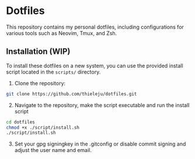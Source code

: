 # Dotfiles

This repository contains my personal dotfiles, including configurations for various tools such as Neovim, Tmux, and Zsh.

## Installation (WIP)

To install these dotfiles on a new system, you can use the provided install script located in the `scripts/` directory.

1. Clone the repository:


```bash
git clone https://github.com/thieleju/dotfiles.git
```

2. Navigate to the repository, make the script executable and run the install script

```bash
cd dotfiles
chmod +x ./script/install.sh
./script/install.sh
```

3. Set your gpg signingkey in the .gitconfig or disable commit signing and adjust the user name and email.

